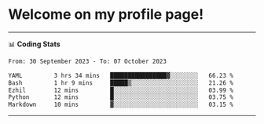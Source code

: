 # Welcome on my profile page!
<!-- print(("dralla"[::-1]+"s").capitalize()) -->

<!-- ---
👨🏻‍💻 **Busy With**
* Learning new Skills.
* Building small Projects.
* Being helpful. -->

---
📊 **Coding Stats**
<!--START_SECTION:waka-->

```txt
From: 30 September 2023 - To: 07 October 2023

YAML         3 hrs 34 mins   ████████████████▓░░░░░░░░   66.23 %
Bash         1 hr 9 mins     █████▒░░░░░░░░░░░░░░░░░░░   21.26 %
Ezhil        12 mins         █░░░░░░░░░░░░░░░░░░░░░░░░   03.99 %
Python       12 mins         █░░░░░░░░░░░░░░░░░░░░░░░░   03.75 %
Markdown     10 mins         ▓░░░░░░░░░░░░░░░░░░░░░░░░   03.15 %
```

<!--END_SECTION:waka-->
---
